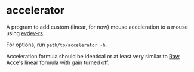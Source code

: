 # accelerator

A program to add custom (linear, for now) mouse acceleration to a mouse using [evdev-rs](https://github.com/ndesh26/evdev-rs).

For options, run `path/to/accelerator -h`.

Acceleration formula should be identical or at least very similar to [Raw Acce](https://github.com/a1xd/rawaccel)'s linear formula with gain turned off.
